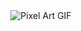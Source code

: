 <div style="display: flex; justify-content: center;">
    <img src="https://i.imgur.com/i3sbNAX.gif" alt="Pixel Art GIF" style="max-width: 100%; height: auto;" />
</div>
